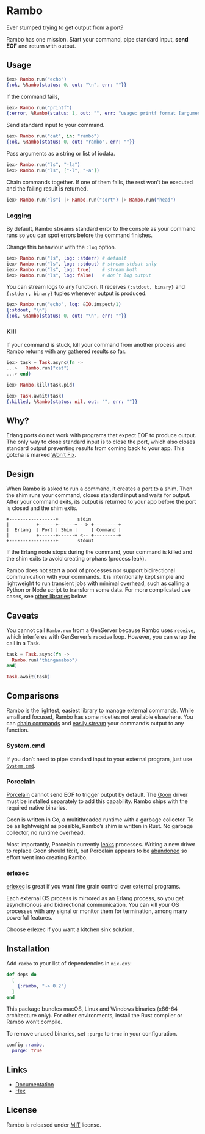 # Rambo

Ever stumped trying to get output from a port?

Rambo has one mission. Start your command, pipe standard input,
**send EOF** and return with output.

## Usage

```elixir
iex> Rambo.run("echo")
{:ok, %Rambo{status: 0, out: "\n", err: ""}}
```

If the command fails,

```elixir
iex> Rambo.run("printf")
{:error, %Rambo{status: 1, out: "", err: "usage: printf format [arguments ...]\n"}}
```

Send standard input to your command.

```elixir
iex> Rambo.run("cat", in: "rambo")
{:ok, %Rambo{status: 0, out: "rambo", err: ""}}
```

Pass arguments as a string or list of iodata.

```elixir
iex> Rambo.run("ls", "-la")
iex> Rambo.run("ls", ["-l", "-a"])
```

Chain commands together. If one of them fails, the rest won’t be executed and
the failing result is returned.

```elixir
iex> Rambo.run("ls") |> Rambo.run("sort") |> Rambo.run("head")
```

### Logging

By default, Rambo streams standard error to the console as your command runs so
you can spot errors before the command finishes.

Change this behaviour with the `:log` option.

```elixir
iex> Rambo.run("ls", log: :stderr) # default
iex> Rambo.run("ls", log: :stdout) # stream stdout only
iex> Rambo.run("ls", log: true)    # stream both
iex> Rambo.run("ls", log: false)   # don’t log output
```

You can stream logs to any function. It receives `{:stdout, binary}` and
`{:stderr, binary}` tuples whenever output is produced.

```elixir
iex> Rambo.run("echo", log: &IO.inspect/1)
{:stdout, "\n"}
{:ok, %Rambo{status: 0, out: "\n", err: ""}}
```

### Kill

If your command is stuck, kill your command from another process and Rambo
returns with any gathered results so far.

```elixir
iex> task = Task.async(fn ->
...>   Rambo.run("cat")
...> end)

iex> Rambo.kill(task.pid)

iex> Task.await(task)
{:killed, %Rambo{status: nil, out: "", err: ""}}
```

## Why?

Erlang ports do not work with programs that expect EOF to produce output. The
only way to close standard input is to close the port, which also closes
standard output preventing results from coming back to your app. This gotcha
is marked [Won’t Fix](https://bugs.erlang.org/browse/ERL-128).

## Design

When Rambo is asked to run a command, it creates a port to a shim. Then the shim
runs your command, closes standard input and waits for output. After your
command exits, its output is returned to your app before the port is closed and
the shim exits.

```
+-----------------+       stdin
|          +------+------+ --> +---------+
|  Erlang  | Port | Shim |     | Command |
|          +------+------+ <-- +---------+
+-----------------+       stdout
```

If the Erlang node stops during the command, your command is killed and the shim
exits to avoid creating orphans (process leak).

Rambo does not start a pool of processes nor support bidirectional communication
with your commands. It is intentionally kept simple and lightweight to run
transient jobs with minimal overhead, such as calling a Python or Node script to
transform some data. For more complicated use cases, see
[other libraries](#comparisons) below.

## Caveats

You cannot call `Rambo.run` from a GenServer because Rambo uses `receive`, which
interferes with GenServer’s `receive` loop. However, you can wrap the call in a
Task.

```elixir
task = Task.async(fn ->
  Rambo.run("thingamabob")
end)

Task.await(task)
```

## Comparisons

Rambo is the lightest, easiest library to manage external commands. While small
and focused, Rambo has some niceties not available elsewhere. You can
[chain commands](#usage) and [easily stream](#logging) your command’s output to
any function.

### System.cmd

If you don’t need to pipe standard input to your external program, just use
[`System.cmd`](https://hexdocs.pm/elixir/System.html#cmd/3).

### Porcelain

[Porcelain](https://github.com/alco/porcelain) cannot send EOF to trigger output
by default. The [Goon](https://github.com/alco/goon) driver must be installed
separately to add this capability. Rambo ships with the required native
binaries.

Goon is written in Go, a multithreaded runtime with a garbage collector. To be
as lightweight as possible, Rambo’s shim is written in Rust. No
garbage collector, no runtime overhead.

Most importantly, Porcelain currently [leaks](https://github.com/alco/porcelain/issues/13)
processes. Writing a new driver to replace Goon should fix it, but Porcelain
appears to be [abandoned](https://github.com/alco/porcelain/issues/50) so effort
went into creating Rambo.

### erlexec

[erlexec](https://github.com/saleyn/erlexec) is great if you want fine grain
control over external programs.

Each external OS process is mirrored as an Erlang process, so you get
asynchronous and bidirectional communication. You can kill your OS processes
with any signal or monitor them for termination, among many powerful features.

Choose erlexec if you want a kitchen sink solution.

## Installation

Add `rambo` to your list of dependencies in `mix.exs`:

```elixir
def deps do
  [
    {:rambo, "~> 0.2"}
  ]
end
```

This package bundles macOS, Linux and Windows binaries (x86-64 architecture
only). For other environments, install the Rust compiler or Rambo won’t compile.

To remove unused binaries, set `:purge` to `true` in your configuration.

```elixir
config :rambo,
  purge: true
```

## Links

- [Documentation](https://hexdocs.pm/rambo/Rambo.html)
- [Hex](https://hex.pm/packages/rambo)

## License

Rambo is released under [MIT](https://github.com/jayjun/rambo/blob/master/LICENSE.md)
license.
